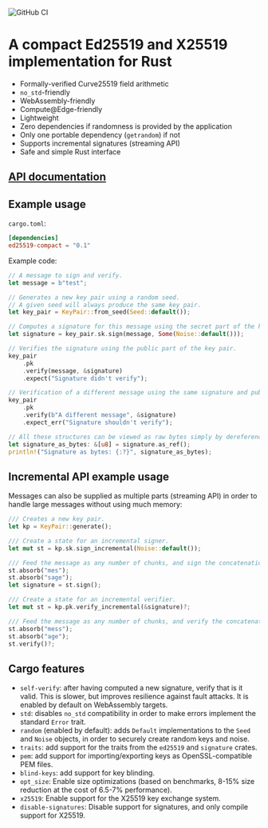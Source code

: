 ![GitHub CI](https://github.com/jedisct1/rust-ed25519-compact/workflows/GitHub%20CI/badge.svg)

# A compact Ed25519 and X25519 implementation for Rust

* Formally-verified Curve25519 field arithmetic
* `no_std`-friendly
* WebAssembly-friendly
* Compute@Edge-friendly
* Lightweight
* Zero dependencies if randomness is provided by the application
* Only one portable dependency (`getrandom`) if not
* Supports incremental signatures (streaming API)
* Safe and simple Rust interface

## [API documentation](https://docs.rs/ed25519-compact)

## Example usage

`cargo.toml`:

```toml
[dependencies]
ed25519-compact = "0.1"
```

Example code:

```rust
// A message to sign and verify.
let message = b"test";

// Generates a new key pair using a random seed.
// A given seed will always produce the same key pair.
let key_pair = KeyPair::from_seed(Seed::default());

// Computes a signature for this message using the secret part of the key pair.
let signature = key_pair.sk.sign(message, Some(Noise::default()));

// Verifies the signature using the public part of the key pair.
key_pair
    .pk
    .verify(message, &signature)
    .expect("Signature didn't verify");

// Verification of a different message using the same signature and public key fails.
key_pair
    .pk
    .verify(b"A different message", &signature)
    .expect_err("Signature shouldn't verify");

// All these structures can be viewed as raw bytes simply by dereferencing them:
let signature_as_bytes: &[u8] = signature.as_ref();
println!("Signature as bytes: {:?}", signature_as_bytes);
```

## Incremental API example usage

Messages can also be supplied as multiple parts (streaming API) in order to handle large messages without using much memory:

```rust
/// Creates a new key pair.
let kp = KeyPair::generate();

/// Create a state for an incremental signer.
let mut st = kp.sk.sign_incremental(Noise::default());

/// Feed the message as any number of chunks, and sign the concatenation.
st.absorb("mes");
st.absorb("sage");
let signature = st.sign();

/// Create a state for an incremental verifier.
let mut st = kp.pk.verify_incremental(&signature)?;

/// Feed the message as any number of chunks, and verify the concatenation.
st.absorb("mess");
st.absorb("age");
st.verify()?;
```

## Cargo features

* `self-verify`: after having computed a new signature, verify that is it valid. This is slower, but improves resilience against fault attacks. It is enabled by default on WebAssembly targets.
* `std`: disables `no_std` compatibility in order to make errors implement the standard `Error` trait.
* `random` (enabled by default): adds `Default` implementations to the `Seed` and `Noise` objects, in order to securely create random keys and noise.
* `traits`: add support for the traits from the `ed25519` and `signature` crates.
* `pem`: add support for importing/exporting keys as OpenSSL-compatible PEM files.
* `blind-keys`: add support for key blinding.
* `opt_size`: Enable size optimizations (based on benchmarks, 8-15% size reduction at the cost of 6.5-7% performance).
* `x25519`: Enable support for the X25519 key exchange system.
* `disable-signatures`: Disable support for signatures, and only compile support for X25519.
